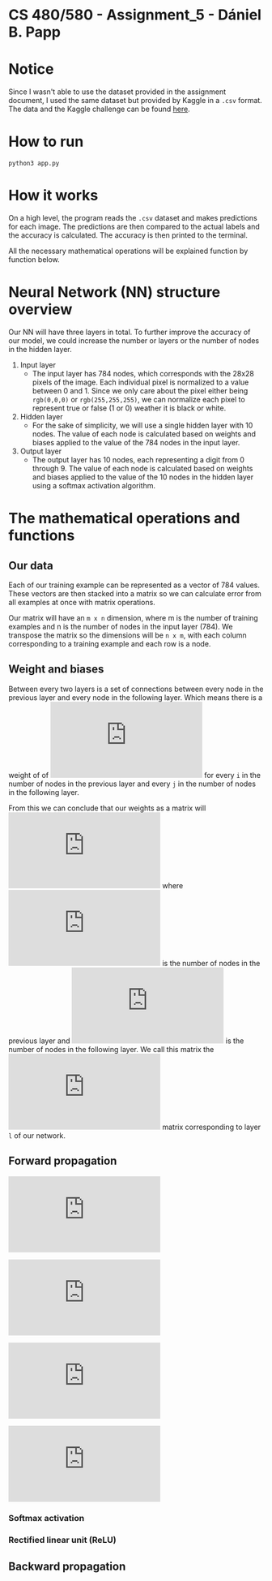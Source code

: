 # CS 480/580 - Assignment_5 - Dániel B. Papp

# Notice

Since I wasn't able to use the dataset provided in the assignment document, I used the same dataset but provided by Kaggle in a `.csv` format. The data and the Kaggle challenge can be found [here](https://www.kaggle.com/c/digit-recognizer/data).

# How to run

```console
python3 app.py
```

# How it works

On a high level, the program reads the `.csv` dataset and makes predictions for each image. The predictions are then compared to the actual labels and the accuracy is calculated. The accuracy is then printed to the terminal.

All the necessary mathematical operations will be explained function by function below.

# Neural Network (NN) structure overview

Our NN will have three layers in total. To further improve the accuracy of our model, we could increase the number or layers or the number of nodes in the hidden layer.

1. Input layer
   - The input layer has 784 nodes, which corresponds with the 28x28 pixels of the image. Each individual pixel is normalized to a value between 0 and 1. Since we only care about the pixel either being `rgb(0,0,0)` or `rgb(255,255,255)`, we can normalize each pixel to represent true or false (1 or 0) weather it is black or white.
2. Hidden layer
   - For the sake of simplicity, we will use a single hidden layer with 10 nodes. The value of each node is calculated based on weights and biases applied to the value of the 784 nodes in the input layer.
3. Output layer
   - The output layer has 10 nodes, each representing a digit from 0 through 9. The value of each node is calculated based on weights and biases applied to the value of the 10 nodes in the hidden layer using a softmax activation algorithm.

# The mathematical operations and functions

## Our data

Each of our training example can be represented as a vector of 784 values. These vectors are then stacked into a matrix so we can calculate error from all examples at once with matrix operations.

Our matrix will have an `m x n` dimension, where m is the number of training examples and n is the number of nodes in the input layer (784). We transpose the matrix so the dimensions will be `n x m`, with each column corresponding to a training example and each row is a node.

## Weight and biases

Between every two layers is a set of connections between every node in the previous layer and every node in the following layer. Which means there is a weight of of ![img](http://www.sciweavers.org/tex2img.php?eq=w_%7Bi%2Cj%7D&bc=White&fc=Black&im=jpg&fs=12&ff=arev&edit=0) for every `i` in the number of nodes in the previous layer and every `j` in the number of nodes in the following layer.

From this we can conclude that our weights as a matrix will ![img](http://www.sciweavers.org/tex2img.php?eq=n%5E%7B%5Bl%5D%7D%20%20%5Ctimes%20n%5E%7B%5Bl%20-%201%5D%7D&bc=White&fc=Black&im=jpg&fs=12&ff=arev&edit=0) where ![img](http://www.sciweavers.org/tex2img.php?eq=n%5E%7B%5Bl%20-%201%5D%7D&bc=White&fc=Black&im=jpg&fs=12&ff=arev&edit=0) is the number of nodes in the previous layer and ![img](http://www.sciweavers.org/tex2img.php?eq=n%5E%7B%5Bl%5D%7D&bc=White&fc=Black&im=jpg&fs=12&ff=arev&edit=0) is the number of nodes in the following layer. We call this matrix the ![img](http://www.sciweavers.org/tex2img.php?eq=W%5E%7B%5Bl%5D%7D&bc=White&fc=Black&im=jpg&fs=12&ff=arev&edit=0) matrix corresponding to layer `l` of our network.

## Forward propagation

![img](http://www.sciweavers.org/tex2img.php?eq=Z%5E%7B%5B1%5D%7D%20%3DW%5E%7B%5B1%5D%7DX%2Bb%5E%7B%5B1%5D%7D%0A&bc=White&fc=Black&im=jpg&fs=12&ff=arev&edit=0)

![img](http://www.sciweavers.org/tex2img.php?eq=A%5E%7B%5B1%5D%7D%3Dg_%7BReLU%28Z%5E%7B%5B1%5D%7D%29%29%7D&bc=White&fc=Black&im=jpg&fs=12&ff=arev&edit=0)

![img](http://www.sciweavers.org/tex2img.php?eq=Z%5E%7B%5B2%5D%7D%3DW%5E%7B%5B2%5D%7DA%5E%7B%5B1%5D%7D%2Bb%5E%7B%5B2%5D%7D%0A&bc=White&fc=Black&im=jpg&fs=12&ff=arev&edit=0)

![img](http://www.sciweavers.org/tex2img.php?eq=A%5E%7B%5B2%5D%7D%3Dg_%7Bsoftmax%28%F0%9D%91%8D%5E%7B%5B2%5D%7D%29%7D%0A%0A&bc=White&fc=Black&im=jpg&fs=12&ff=arev&edit=0)

### Softmax activation

### Rectified linear unit (ReLU)

## Backward propagation
